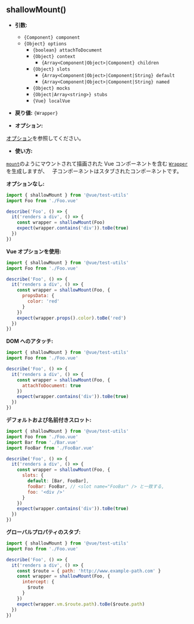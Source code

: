 ## shallowMount()

- **引数:**

  - `{Component} component`
  - `{Object} options`
    - `{boolean} attachToDocument`
    - `{Object} context`
      - `{Array<Component|Object>|Component} children`
    - `{Object} slots`
      - `{Array<Component|Object>|Component|String} default`
      - `{Array<Component|Object>|Component|String} named`
    - `{Object} mocks`
    - `{Object|Array<string>} stubs`
    - `{Vue} localVue`

- **戻り値:** `{Wrapper}`

- **オプション:**

[オプション](./options.md)を参照してください。

- **使い方:**

[`mount`](mount.md)のようにマウントされて描画された Vue コンポーネントを含む [`Wrapper`](./wrapper/) を生成しますが、  
子コンポーネントはスタブされたコンポーネントです。

**オプションなし:**

```js
import { shallowMount } from '@vue/test-utils'
import Foo from './Foo.vue'

describe('Foo', () => {
  it('renders a div', () => {
    const wrapper = shallowMount(Foo)
    expect(wrapper.contains('div')).toBe(true)
  })
})
```

**Vue オプションを使用:**

```js
import { shallowMount } from '@vue/test-utils'
import Foo from './Foo.vue'

describe('Foo', () => {
  it('renders a div', () => {
    const wrapper = shallowMount(Foo, {
      propsData: {
        color: 'red'
      }
    })
    expect(wrapper.props().color).toBe('red')
  })
})
```

**DOM へのアタッチ:**

```js
import { shallowMount } from '@vue/test-utils'
import Foo from './Foo.vue'

describe('Foo', () => {
  it('renders a div', () => {
    const wrapper = shallowMount(Foo, {
      attachToDocument: true
    })
    expect(wrapper.contains('div')).toBe(true)
  })
})
```

**デフォルトおよび名前付きスロット:**

```js
import { shallowMount } from '@vue/test-utils'
import Foo from './Foo.vue'
import Bar from './Bar.vue'
import FooBar from './FooBar.vue'

describe('Foo', () => {
  it('renders a div', () => {
    const wrapper = shallowMount(Foo, {
      slots: {
        default: [Bar, FooBar],
        fooBar: FooBar, // <slot name="FooBar" /> と一致する,
        foo: '<div />'
      }
    })
    expect(wrapper.contains('div')).toBe(true)
  })
})
```

**グローバルプロパティのスタブ:**

```js
import { shallowMount } from '@vue/test-utils'
import Foo from './Foo.vue'

describe('Foo', () => {
  it('renders a div', () => {
    const $route = { path: 'http://www.example-path.com' }
    const wrapper = shallowMount(Foo, {
      intercept: {
        $route
      }
    })
    expect(wrapper.vm.$route.path).toBe($route.path)
  })
})
```
